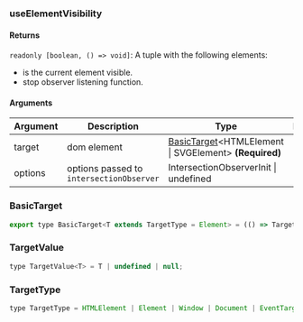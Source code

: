 ### useElementVisibility

#### Returns
`readonly [boolean, () => void]`: A tuple with the following elements:
- is the current element visible.
- stop observer listening function.

#### Arguments
|Argument|Description|Type|DefaultValue|
|---|---|---|---|
|target|dom element|[BasicTarget](#basictarget)&lt;HTMLElement \| SVGElement&gt;  **(Required)**|-|
|options|options passed to `intersectionObserver`|IntersectionObserverInit \| undefined |-|

### BasicTarget

```js
export type BasicTarget<T extends TargetType = Element> = (() => TargetValue<T>) | TargetValue<T> | MutableRefObject<TargetValue<T>>;
```

### TargetValue

```js
type TargetValue<T> = T | undefined | null;
```

### TargetType

```js
type TargetType = HTMLElement | Element | Window | Document | EventTarget;
```